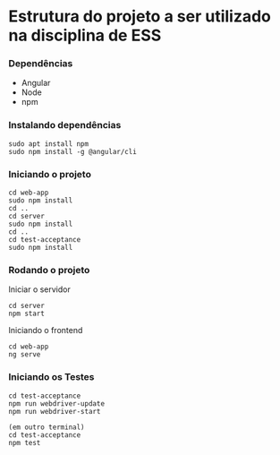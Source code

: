 # Estrutura do projeto a ser utilizado na disciplina de ESS

### Dependências

- Angular
- Node 
- npm

### Instalando dependências 
```
sudo apt install npm
sudo npm install -g @angular/cli
```
### Iniciando o projeto
```
cd web-app
sudo npm install
cd ..
cd server
sudo npm install
cd ..
cd test-acceptance
sudo npm install
```
### Rodando o projeto
Iniciar o servidor
```
cd server
npm start
```
Iniciando o frontend
```
cd web-app
ng serve
```
### Iniciando os Testes
```
cd test-acceptance
npm run webdriver-update
npm run webdriver-start

(em outro terminal)
cd test-acceptance
npm test
```
